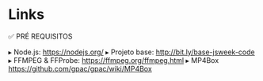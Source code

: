 # Links
✅  PRÉ REQUISITOS

▸ Node.js: https://nodejs.org/
▸ Projeto base: http://bit.ly/base-jsweek-code
▸ FFMPEG & FFProbe: https://ffmpeg.org/ffmpeg.html
▸ MP4Box https://github.com/gpac/gpac/wiki/MP4Box